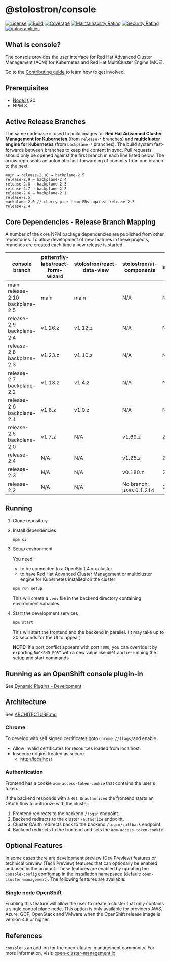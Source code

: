 [comment]: # ' Copyright Contributors to the Open Cluster Management project '

# @stolostron/console

[![License](https://img.shields.io/:license-apache-blue.svg)](http://www.apache.org/licenses/LICENSE-2.0.html)
[![Build](https://img.shields.io/badge/build-Prow-informational)](https://prow.ci.openshift.org/?repo=stolostron%2Fconsole)
[![Coverage](https://sonarcloud.io/api/project_badges/measure?project=open-cluster-management_console&metric=coverage&token=678092fc6e15fad203b8883681417cca4c477c6b)](https://sonarcloud.io/dashboard?id=open-cluster-management_console)
[![Maintainability Rating](https://sonarcloud.io/api/project_badges/measure?project=open-cluster-management_console&metric=sqale_rating&token=678092fc6e15fad203b8883681417cca4c477c6b)](https://sonarcloud.io/dashboard?id=open-cluster-management_console)
[![Security Rating](https://sonarcloud.io/api/project_badges/measure?project=open-cluster-management_console&metric=security_rating&token=678092fc6e15fad203b8883681417cca4c477c6b)](https://sonarcloud.io/dashboard?id=open-cluster-management_console)
[![Vulnerabilities](https://sonarcloud.io/api/project_badges/measure?project=open-cluster-management_console&metric=vulnerabilities&token=678092fc6e15fad203b8883681417cca4c477c6b)](https://sonarcloud.io/dashboard?id=open-cluster-management_console)

## What is console?

The console provides the user interface for Red Hat Advanced Cluster Management (ACM) for Kubernetes and Red Hat MultiCluster Engine (MCE).

Go to the [Contributing guide](CONTRIBUTING.md) to learn how to get involved.

## Prerequisites

-   [Node.js](https://nodejs.org) 20
-   NPM 8

## Active Release Branches

The same codebase is used to build images for **Red Hat Advanced Cluster Management for Kubernetes** (from `release-*` branches) and **multicluster engine for Kubernetes** (from `backplane-*` branches). The build system fast-forwards between branches to keep the content in sync. Pull requests should only be opened against the first branch in each line listed below. The arrow represents an automatic fast-forwarding of commits from one branch to the next.

```
main → release-2.10 → backplane-2.5
release-2.9 → backplane-2.4
release-2.8 → backplane-2.3
release-2.7 → backplane-2.2
release-2.6 → backplane-2.1
release-2.5
backplane-2.0 // cherry-pick from PRs against release-2.5
release-2.4
```

## Core Dependencies - Release Branch Mapping

A number of the core NPM package dependencies are published from other repositories. To allow development of new features in these projects, branches are created each time a new release is started.

| console branch                          | patternfly-labs/react-form-wizard | stolostron/react-data-view | stolostron/ui-components | stolostron/temptifly |
| --------------------------------------- | --------------------------------- | -------------------------- | ------------------------ | -------------------- |
| main<br/>release-2.10<br/>backplane-2.5 | main                              | main                       | N/A                      | N/A                  |
| release-2.9<br/>backplane-2.4           | v1.26.z                           | v1.12.z                    | N/A                      | N/A                  |
| release-2.8<br/>backplane-2.3           | v1.23.z                           | v1.10.z                    | N/A                      | N/A                  |
| release-2.7<br/>backplane-2.2           | v1.13.z                           | v1.4.z                     | N/A                      | N/A                  |
| release-2.6<br/>backplane-2.1           | v1.8.z                            | v1.0.z                     | N/A                      | N/A                  |
| release-2.5<br/>backplane-2.0           | v1.7.z                            | N/A                        | v1.69.z                  | 2.5                  |
| release-2.4                             | N/A                               | N/A                        | v1.25.z                  | 2.4                  |
| release-2.3                             | N/A                               | N/A                        | v0.180.z                 | 2.3                  |
| release-2.2                             | N/A                               | N/A                        | No branch; uses 0.1.214  | 2.2                  |

## Running

1. Clone repository

2. Install dependencies

    ```
    npm ci
    ```

3. Setup environment

    You need:

    - to be connected to a OpenShift 4.x.x cluster
    - to have Red Hat Advanced Cluster Management or multicluster engine for Kubernetes installed on the cluster

    ```
    npm run setup
    ```

    This will create a `.env` file in the backend directory containing environment variables.

4. Start the development services

    ```
    npm start
    ```

    This will start the frontend and the backend in parallel. (It may take up to 30 seconds for the UI to appear)

    **NOTE:** If a port conflict appears with port `4000`, you can override it by exporting `BACKEND_PORT` with a 
    new value like `4001` and re-running the setup and start commands

## Running as an OpenShift console plugin-in

See [Dynamic Plugins - Development](frontend/PLUGIN.md#development)

## Architecture

See [ARCHITECTURE.md](docs/ARCHITECTURE.md)

### Chrome

To develop with self signed certificates goto `chrome://flags/`and enable

-   Allow invalid certificates for resources loaded from localhost.
-   Insecure origins treated as secure.
    -   <http://localhost>

### Authentication

Frontend has a cookie `acm-access-token-cookie` that contains the user's token.

If the backend responds with a `401 Unauthorized` the frontend starts an OAuth flow to authorize with the cluster.

1. Frontend redirects to the backend `/login` endpoint.
2. Backend redirects to the cluster `/authorize` endpoint.
3. Cluster OAuth redirects back to the backend `/login/callback` endpoint.
4. Backend redirects to the frontend and sets the `acm-access-token-cookie`.

## Optional Features

In some cases there are development preview (Dev Preview) features or technical preview (Tech Preview) features that can optionally be enabled and used in the product. These features are enabled by updating the `console-config` configmap in the installation namepsace (default: `open-cluster-management`). The following features are available:

### Single node OpenShift

Enabling this feature will allow the user to create a cluster that only contains a single control plane node. This option is only available for providers AWS, Azure, GCP, OpenStack and VMware when the OpenShift release image is version 4.8 or higher.

## References

`console` is an add-on for the open-cluster-management community. For more information, visit: [open-cluster-management.io](https://open-cluster-management.io)
